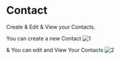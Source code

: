 # Contact
Create &amp; Edit &amp; View your Contacts.

You can create a new Contact
![1](https://github.com/Bicho45/Contact/assets/80117331/b90980a5-5933-4979-bc1a-253f15c82c91)

& You can edit and View Your Contacts
![2](https://github.com/Bicho45/Contact/assets/80117331/96deb4de-56f9-4968-9e93-aaf60052d27a)
